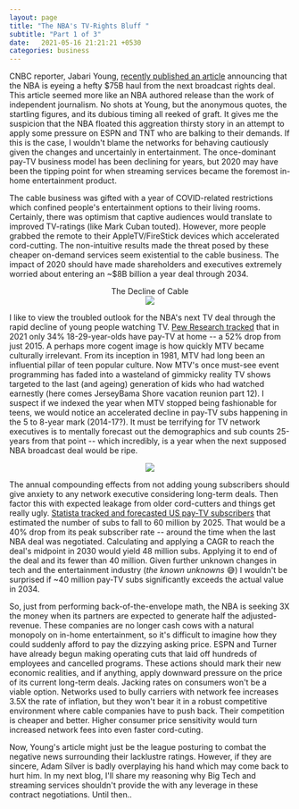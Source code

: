 ```yaml
---
layout: page
title: "The NBA's TV-Rights Bluff "
subtitle: "Part 1 of 3"
date:   2021-05-16 21:21:21 +0530
categories: business
---
```



CNBC reporter, Jabari Young, [recently published an article](https://www.cnbc.com/2021/03/22/nba-is-next-up-for-a-big-rights-increase-and-75-billion-is-the-price.html#:~:text=Early%20thinking%20within%20league%20circles,partners%20Turner%20Sports%20and%20ESPN.) announcing that the NBA is eyeing a hefty $75B haul from the next broadcast rights deal.
This article seemed more like an NBA authored release than the work of independent journalism. No shots at Young, but the anonymous quotes, the startling figures, and its dubious timing all reeked of graft.
It gives me the suspicion that the NBA floated this aggreation thirsty story in an attempt to apply some pressure on ESPN and TNT who are balking to their demands. If this is the case, I wouldn't blame the networks for behaving cautiously given the changes and uncertainly in entertainment. The once-dominant pay-TV business model has been declining for years, but 2020 may have been the tipping point for when streaming services became the foremost in-home entertainment product. 

The cable business was gifted with a year of COVID-related restrictions which confined people's entertainment options to their living rooms. Certainly, there was optimism that captive audiences would translate to improved TV-ratings (like Mark Cuban touted). However, more people grabbed the remote to their AppleTV/FireStick devices which accelerated cord-cutting. The non-intuitive results made the threat posed by these cheaper on-demand services seem existential to the cable business. The impact of 2020 should have made shareholders and executives extremely worried about entering an ~$8B billion a year deal through 2034. 
<p align="center">
  The Decline of Cable
  <br>
  <img src="https://picc.io/SxZlvHj.png">
<br>
 </p>
  
I like to view the troubled outlook for the NBA's next TV deal through the rapid decline of young people watching TV. [Pew Research tracked](https://www.pewresearch.org/fact-tank/2021/03/17/cable-and-satellite-tv-use-has-dropped-dramatically-in-the-u-s-since-2015/) that in 2021 only 34% 18-29-year-olds have pay-TV at home -- a 52% drop from just 2015. A perhaps more cogent image is how quickly MTV became culturally irrelevant. From its inception in 1981,
MTV had long been an influential pillar of teen popular culture. Now MTV's once must-see event programming has faded into a wasteland of gimmicky reality TV shows targeted to the last (and ageing) generation of kids who had watched earnestly (here comes JerseyBama Shore vacation reunion part 12).
I suspect if we indexed the year when MTV stopped being fashionable for teens, we would notice an accelerated decline in pay-TV subs happening in
the 5 to 8-year mark (2014-17?). It must be terrifying for TV network executives is to mentally forecast out the demographics and sub counts 25-years from that point -- which incredibly, is a year when the next supposed NBA broadcast deal would be ripe.    


<p align="center">
  <a href="https://www.pewresearch.org/fact-tank/2021/03/17/cable-and-satellite-tv-use-has-dropped-dramatically-in-the-u-s-since-2015/ft_21-03-03_techadoptioncable_2/">
  <img src="https://www.pewresearch.org/wp-content/uploads/2021/03/FT_21.03.03_TechAdoptionCable_2.png?resize=400,360">
 </a>
 </p>
  
 

The annual compounding effects from not adding young subscribers should give anxiety to any network executive considering long-term deals. Then factor this with expected leakage from older cord-cutters and things get really ugly.  [Statista tracked and forecasted US pay-TV subscribers](https://www.statista.com/statistics/251268/number-of-pay-tv-households-in-the-us/) that estimated the number of subs to fall to 60 million by 2025. That would be a 40% drop from its peak subscriber rate -- around the time when the last NBA deal was negotiated. Calculating and applying a CAGR to reach the deal's midpoint in 2030 would yield 48 million subs. Applying it to end of the deal and its fewer than 40 million. Given further unknown changes in tech and the entertainment industry (*the known unknowns* 😅) I wouldn't be surprised if ~40 million pay-TV subs significantly exceeds the actual value in 2034.

So, just from performing back-of-the-envelope math, the NBA is seeking 3X the money when its partners are expected to generate half the adjusted-revenue. These companies are no longer cash cows with a natural monopoly on in-home entertainment, so it's difficult to imagine how they could suddenly afford to pay the dizzying asking price. ESPN and Turner have already begun making operating cuts that laid off hundreds of employees and cancelled programs. These actions should mark their new economic realities, and if anything, apply downward pressure on the price of its current long-term deals. Jacking rates on consumers won't be a viable option. Networks used to bully carriers with network fee increases 3.5X the rate of inflation, but they won't bear it in a robust competitive environment where cable companies have to push back. Their competition is cheaper and better. Higher consumer price sensitivity would turn increased network fees into even faster cord-cuting.  

Now, Young's article might just be the league posturing to combat the negative news surrounding their lacklustre ratings. However, if they are sincere, Adam Silver is badly overplaying his hand which may come back to hurt him. In my next blog, I'll share my reasoning why Big Tech and streaming services shouldn't provide the with any leverage in these contract negotiations.
Until then..


